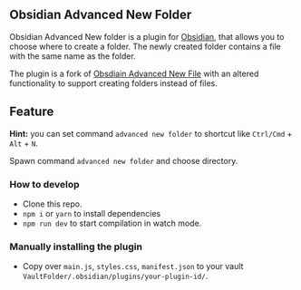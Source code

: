## Obsidian Advanced New Folder

Obsidian Advanced New folder is a plugin for [Obsidian](https://obsidian.md/), that allows you to choose where to create a folder.
The newly created folder contains a file with the same name as the folder.

The plugin is a fork of [Obsdiain Advanced New File](https://github.com/vanadium23/obsidian-advanced-new-file) with an altered functionality to support creating folders instead of files.

## Feature

**Hint:** you can set command `advanced new folder` to shortcut like `Ctrl/Cmd` + `Alt` + `N`.

Spawn command `advanced new folder` and choose directory.


### How to develop

- Clone this repo.
- `npm i` or `yarn` to install dependencies
- `npm run dev` to start compilation in watch mode.

### Manually installing the plugin

- Copy over `main.js`, `styles.css`, `manifest.json` to your vault `VaultFolder/.obsidian/plugins/your-plugin-id/`.
